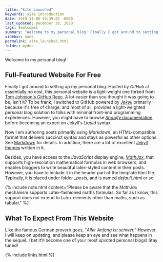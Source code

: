 ```yaml
---
title: "Site Launched"
keywords: site introduction
date: 2019-11-06 19:39:02 -0800
last_updated: December 26, 2020
tags: [welcome]
summary: "Welcome to my personal blog! Finally I got around to setting up my personal blog."
sidebar: none
permalink: site_launched.html
folder: mydoc
---
```


Welcome to my personal blog!

## Full-Featured Website For Free
Finally I got around to setting up my personal blog. Hosted by *GitHub* at essentially no cost, this personal website is
a light-weight one forked from [Tom Johnson's GitHub Repo](https://github.com/tomjoht/documentation-theme-jekyll). A lot
easier than you thought it was going to be, isn't it? To be frank, I switched to GitHub powered by
[*Jekyll*](https://jekyllrb.com) primarily because it's free of charge, and most of all, provides a light-weighted
personal blog solution to folks with minimal front-end programming experiences. However, you might have to browse
[*Shopify* documentation](https://shopify.github.io/liquid) before becoming an expert on Jekyll's *Liquid* syntax.

Now I am authoring posts primarily using *Markdown*, an HTML-compatible format that delivers succinct syntax and stays
as powerful as other options. See [Markdown](https://www.markdownguide.org) for details. In addition, there are a lot of
excellent [Jekyll themes](https://jekyllrb.com/docs/themes) written in it.

Besides, you have access to the *JavaScript* display engine, [*MathJax*](https://www.mathjax.org), that supports
high-resolution mathematical formulas in web browsers, and enables bloggers to write beautiful latex-styled content in
their posts. However, you have to include it in the header part of the template html file. Typically, it is placed under
folder *_posts*, and is named *default.html* or so.

{% include note.html content="Please be aware that the *MathJax* mechanism supports Latex-fashioned maths formulas. So
far as I know, this support does not extend to Latex elements other than maths, such as tabular." %}

## What To Expect From This Website
Like the famous German proverb goes, "*Aller Anfang ist schwer.*" However, I will keep on updating, and please keep an
eye and see what happens in the sequel. I bet it'll become one of your most upvoted personal blogs! Stay tuned!

{% include links.html %}
